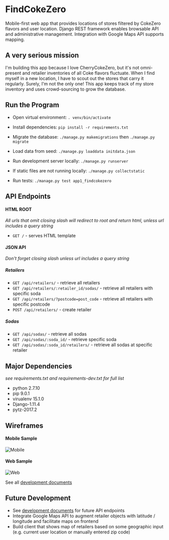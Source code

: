 # FindCokeZero
Mobile-first web app that provides locations of stores filtered by CokeZero flavors and user location. Django REST framework enables browsable API and administrative management. Integration with Google Maps API supports mapping.

## A very serious mission
I'm building this app because I love CherryCokeZero, but it's not omni-present and retailer inventories of all Coke flavors fluctuate.
When I find myself in a new location, I have to scout out the stores that carry it regularly.  Surely, I'm not the only one!
This app keeps track of my store inventory and uses crowd-sourcing to grow the database.

## Run the Program
- Open virtual environment: `. venv/bin/activate`

- Install dependencies: `pip install -r requirements.txt`

- Migrate the database: `./manage.py makemigrations` then `./manage.py migrate`

- Load data from seed: `./manage.py loaddata initdata.json`

- Run development server locally: `./manage.py runserver`

- If static files are not running locally: `./manage.py collectstatic`

- Run tests: `./manage.py test app1_findcokezero`


## API Endpoints

#### HTML ROOT
*All urls that omit closing slash will redirect to root and return html, unless url includes a query string*

- `GET /` - serves HTML template  


#### JSON API
*Don't forget closing slash unless url includes a query string*

##### Retailers

- `GET /api/retailers/` - retrieve all retailers
- `GET /api/retailers/:retailer_id/sodas/` - retrieve all retailers with specific soda
- `GET /api/retailers/?postcode=post_code` - retrieve all retailers with specific postcode
- `POST /api/retailers/` - create retailer


##### Sodas

- `GET /api/sodas/` - retrieve all sodas
- `GET /api/sodas/:soda_id/` - retrieve specific soda
- `GET /api/sodas/:soda_id/retailers/` - retrieve all sodas at specific retailer




## Major Dependencies
*see requirements.txt and requirements-dev.txt for full list*
- python 2.7.10
- pip 9.0.1
- virualenv 15.1.0
- Django-1.11.4
- pytz-2017.2


## Wireframes

#### Mobile Sample
![Mobile](https://res.cloudinary.com/dckkkjkuz/image/upload/v1509942572/findcokezero/Mobile2.png)


#### Web Sample
![Web](https://res.cloudinary.com/dckkkjkuz/image/upload/v1509942572/findcokezero/Web1.png)



See all [development documents][docs]

[docs]: docs/


## Future Development
- See [development documents][docs] for future API endpoints
- Integrate Google Maps API to augment retailer objects with latitude / longitude and facilitate maps on frontend
- Build client that shows map of retailers based on some geographic input (e.g. current user location or manually entered zip code)

[docs]: docs/
